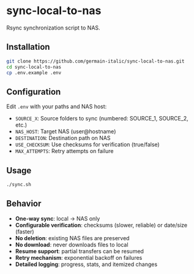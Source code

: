 # sync-local-to-nas

Rsync synchronization script to NAS.

## Installation

```bash
git clone https://github.com/germain-italic/sync-local-to-nas.git
cd sync-local-to-nas
cp .env.example .env
```

## Configuration

Edit `.env` with your paths and NAS host:

- `SOURCE_X`: Source folders to sync (numbered: SOURCE_1, SOURCE_2, etc.)
- `NAS_HOST`: Target NAS (user@hostname)
- `DESTINATION`: Destination path on NAS
- `USE_CHECKSUM`: Use checksums for verification (true/false)
- `MAX_ATTEMPTS`: Retry attempts on failure

## Usage

```bash
./sync.sh
```

## Behavior

- **One-way sync**: local → NAS only
- **Configurable verification**: checksums (slower, reliable) or date/size (faster)
- **No deletion**: existing NAS files are preserved
- **No download**: never downloads files to local
- **Resume support**: partial transfers can be resumed
- **Retry mechanism**: exponential backoff on failures
- **Detailed logging**: progress, stats, and itemized changes